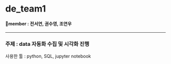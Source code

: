 # de_team1

#### 👤member : 전서연, 권수영, 조연우

--------

### 주제 : data 자동화 수집 및 시각화 진행

사용한 툴 : python, SQL, jupyter notebook

